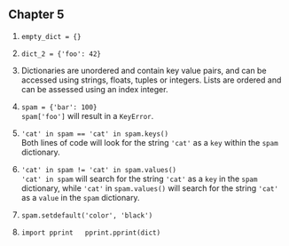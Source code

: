 ## Chapter 5

1. `empty_dict = {}`

2. `dict_2 = {'foo': 42}`

3. Dictionaries are unordered and contain key value pairs, and can be accessed using strings, floats, tuples or integers. Lists are ordered and can be assessed using an index integer.

4. `spam = {'bar': 100}`  
`spam['foo']` will result in a `KeyError`.

5. `'cat' in spam == 'cat' in spam.keys()`  
Both lines of code will look for the string `'cat'` as a `key` within the `spam` dictionary.

6. `'cat' in spam != 'cat' in spam.values()`  
`'cat' in spam` will search for the string `'cat'` as a `key` in the `spam` dictionary, while `'cat'` in `spam.values()` will search for the string `'cat'` as a `value` in the `spam` dictionary.

7. `spam.setdefault('color', 'black')`

8. `import pprint  
pprint.pprint(dict)`